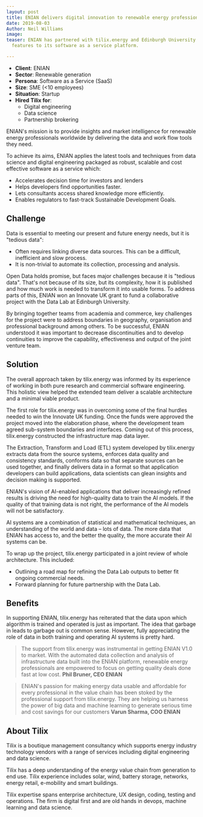 ```yaml
---
layout: post
title: ENIAN delivers digital innovation to renewable energy professionals
date: 2019-08-03
Author: Neil Williams
image: 
teaser: ENIAN has partnered with tilix.energy and Edinburgh University to add compelling
  features to its software as a service platform.

---
```

* **Client**: ENIAN
* **Sector**: Renewable generation
* **Persona**: Software as a Service (SaaS)
* **Size**: SME (<10 employees)
* **Situation**: Startup
* **Hired Tilix for**:
  * Digital engineering
  * Data science
  * Partnership brokering

ENIAN's mission is to provide insights and market intelligence for renewable energy professionals worldwide by delivering the data and work flow tools they need.

To achieve its aims, ENIAN applies the latest tools and techniques from data science and digital engineering packaged as robust, scalable and cost effective software as a service which:

* Accelerates decision time for investors and lenders
* Helps developers find opportunities faster.
* Lets consultants access shared knowledge more efficiently.
* Enables regulators to fast-track Sustainable Development Goals.

## Challenge

Data is essential to meeting our present and future energy needs, but it is "tedious data":

* Often requires linking diverse data sources. This can be a difficult, inefficient and slow process.
* It is non-trivial to automate its collection, processing and analysis.

Open Data holds promise, but faces major challenges because it is "tedious data". That's not because of its size, but its complexity, how it is published and how much work is needed to transform it into usable forms. To address parts of this, ENIAN won an Innovate UK grant to fund a collaborative project with the Data Lab at Edinburgh University.

By bringing together teams from academia and commerce, key challenges for the project were to address boundaries in geography, organisation and professional background among others. To be successful, ENIAN understood it was important to decrease discontinuities and to develop continuities to improve the capability, effectiveness and output of the joint venture team.

## Solution

The overall approach taken by tilix.energy was informed by its experience of working in both pure research and commercial software engineering. This holistic view helped the extended team deliver a scalable architecture and a minimal viable product.

The first role for tilix.energy was in overcoming some of the final hurdles needed to win the Innovate UK funding. Once the funds were approved the project moved into the elaboration phase, where the development team agreed sub-system boundaries and interfaces. Coming out of this process, tilix.energy constructed the infrastructure map data layer.

The Extraction, Transform and Load (ETL) system developed by tilix.energy extracts data from the source systems, enforces data quality and consistency standards, conforms data so that separate sources can be used together, and finally delivers data in a format so that application developers can build applications, data scientists can glean insights and decision making is supported.

ENIAN's vision of AI-enabled applications that deliver increasingly refined results is driving the need for high-quality data to train the AI models. If the quality of that training data is not right, the performance of the AI models will not be satisfactory.

AI systems are a combination of statistical and mathematical techniques, an understanding of the world and data – lots of data. The more data that ENIAN has access to, and the better the quality, the more accurate their AI systems can be.

To wrap up the project, tilix.energy participated in a joint review of whole architecture. This included:

* Outlining a road map for refining the Data Lab outputs to better fit ongoing commercial needs.
* Forward planning for future partnership with the Data Lab.

## Benefits

In supporting ENIAN, tilix.energy has reiterated that the data upon which algorithm is trained and operated is just as important. The idea that garbage in leads to garbage out is common sense. However, fully appreciating the role of data in both training and operating AI systems is pretty hard.

> The support from tilix.energy was instrumental in getting ENIAN V1.0 to market. With the automated data collection and analysis of infrastructure data built into the ENIAN platform, renewable energy professionals are empowered to focus on getting quality deals done fast at low cost. **Phil Bruner, CEO ENIAN**

> ENIAN's passion for making energy data usable and affordable for every professional in the value chain has been stoked by the professional support from tilix.energy.  They are helping us harness the power of big data and machine learning to generate serious time and cost savings for our customers **Varun Sharma, COO ENIAN**

## About Tilix

Tilix is a boutique management consultancy which supports energy industry technology vendors with a range of services including digital engineering and data science.

Tilix has a deep understanding of the energy value chain from generation to end use. Tilix experience includes solar, wind, battery storage, networks, energy retail, e-mobility and smart buildings.

Tilix expertise spans enterprise architecture, UX design, coding, testing and operations. The firm is digital first and are old hands in devops, machine learning and data science.